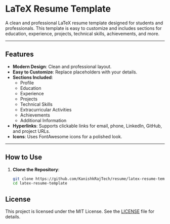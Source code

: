 # LaTeX Resume Template

A clean and professional LaTeX resume template designed for students and professionals. This template is easy to customize and includes sections for education, experience, projects, technical skills, achievements, and more.

---

## Features
- **Modern Design**: Clean and professional layout.
- **Easy to Customize**: Replace placeholders with your details.
- **Sections Included**:
  - Profile
  - Education
  - Experience
  - Projects
  - Technical Skills
  - Extracurricular Activities
  - Achievements
  - Additional Information
- **Hyperlinks**: Supports clickable links for email, phone, LinkedIn, GitHub, and project URLs.
- **Icons**: Uses FontAwesome icons for a polished look.

---

## How to Use

1. **Clone the Repository**:
   ```bash
   git clone https://github.com/KanishkRajTech/resume/latex-resume-template.git
   cd latex-resume-template

## License

This project is licensed under the MIT License. See the [LICENSE](LICENSE) file for details.
